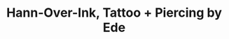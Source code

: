 ---
title: "Hann-Over-Ink, Tattoo + Piercing by Ede"
url: /hannover/hann-over-ink-tattoo-piercing-by-ede/
shop: Tattoo
---